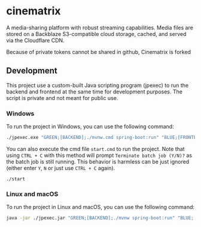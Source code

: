 # cinematrix
A media-sharing platform with robust streaming capabilities. Media files are stored on a Backblaze S3-compatible cloud storage, cached, and served via the Cloudflare CDN. 

Because of private tokens cannot be shared in github, Cinematrix is forked
## Development
This project use a custom-built Java scripting program (jpexec) to run the backend and frontend at the same time for development purposes. The script is private and not meant for public use.
### Windows
To run the project in Windows, you can use the following command:
```cmd
./jpexec.exe "GREEN;[BACKEND];./mvnw.cmd spring-boot:run" "BLUE;[FRONTEND];cmd /c npm run start"
```
You can also execute the cmd file `start.cmd` to run the project. Note that using `CTRL + C` with this method will prompt `Terminate batch job (Y/N)?` as the batch job is still running. This behavior is harmless can be just ignored (either enter `Y`, `N` or just use `CTRL + C` again).
```
./start
```
### Linux and macOS
To run the project in Linux and macOS, you can use the following command:
```sh
java -jar ./jpexec.jar "GREEN;[BACKEND];./mvnw spring-boot:run" "BLUE;[FRONTEND];npm start"
```
